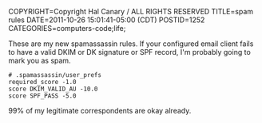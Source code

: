 COPYRIGHT=Copyright Hal Canary / ALL RIGHTS RESERVED
TITLE=spam rules
DATE=2011-10-26 15:01:41-05:00 (CDT)
POSTID=1252
CATEGORIES=computers-code;life;

These are my new spamassassin rules.  If your configured email client fails to have a valid DKIM or DK signature or SPF record, I'm probably going to mark you as spam.

```
# .spamassassin/user_prefs
required_score -1.0
score DKIM_VALID_AU -10.0
score SPF_PASS -5.0
```

99% of my legitimate correspondents are okay already.

